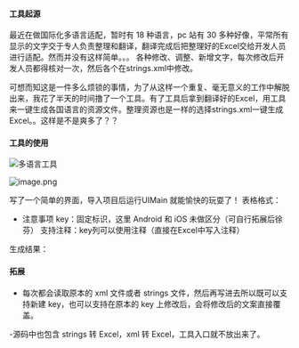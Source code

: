 #### 工具起源

最近在做国际化多语言适配，暂时有 18 种语言，pc 站有 30 多种好像，平常所有显示的文字交于专人负责整理和翻译，翻译完成后把整理好的Excel交给开发人员进行适配。然而并没有这样简单。。。
各种修改、调整、新增文字，每次修改后开发人员都得核对一次，然后各个在strings.xml中修改。

可想而知这是一件多么烦锁的事情，为了从这样一个重复、毫无意义的工作中解脱出来，我花了半天的时间撸了一个工具。有了工具后拿到翻译好的Excel，用工具来一键生成各国语言的资源文件。整理资源也是一样的选择strings.xml一键生成Excel。。这样是不是爽多了？？

#### [](#%E5%B7%A5%E5%85%B7%E7%9A%84%E4%BD%BF%E7%94%A8)工具的使用

![多语言工具](https://upload-images.jianshu.io/upload_images/1432234-dd22e47b7fd63cb1.png?imageMogr2/auto-orient/strip%7CimageView2/2/w/1240)


![image.png](https://upload-images.jianshu.io/upload_images/1432234-73f64169761a671f.png?imageMogr2/auto-orient/strip%7CimageView2/2/w/1240)



写了一个简单的界面，导入项目后运行UIMain 就能愉快的玩耍了！
表格格式：

*   注意事项
    key：固定标识，这里 Android 和 iOS 未做区分（可自行拓展后徐芬）
    支持注释：key列可以使用注释（直接在Excel中写入注释）

生成结果：


#### [](#%E9%80%82%E9%85%8D%E4%B8%AD%E7%9A%84%E4%B8%80%E7%82%B9%E5%B0%8F%E5%BB%BA%E8%AE%AE)拓展
- 每次都会读取原本的 xml 文件或者 strings 文件，然后再写进去所以既可以支持新建 key，也可以支持在原本的 key 上修改后，会将修改后的文案直接覆盖。

-源码中也包含 strings 转 Excel，xml 转 Excel，工具入口就不放出来了。


